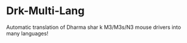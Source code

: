 # Drk-Multi-Lang
Automatic translation of Dharma shar k M3/M3s/N3 mouse drivers into many languages!
